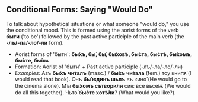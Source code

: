 ## Conditional Forms: Saying "Would Do"

To talk about hypothetical situations or what someone "would do," you use the conditional mood. This is formed using the aorist forms of the verb __быти__ ('to be') followed by the past active participle of the main verb (the __-лъ/-ла/-ло/-ли__ form).

*   Aorist forms of 'быти': __бы́хъ, бы́, бы́, бы́ховѣ, бы́ста, бы́стѣ, бы́хомъ, бы́сте, бы́шѧ__
*   Formation: Aorist of 'быти' + Past active participle (-лъ/-ла/-ло/-ли)
*   _Examples:_ Азъ __бы́хъ чи́талъ__ (masc.) / __бы́хъ чи́тала__ (fem.) тоу книгѫ́ (I would read that book). Онъ __бы́ ѥдинъ шьлъ__ въ кино́ (He would go to the cinema alone). Мꙑ __бы́хомъ сътвори́ли__ сиѥ все вьсе́ѭ (We would do all this together). Чьто́ __бы́сте хотѣ́ли__? (What would you like?).